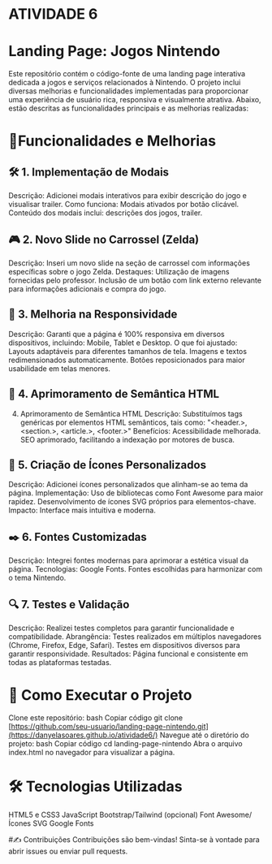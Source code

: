 # ATIVIDADE 6

# Landing Page: Jogos Nintendo

Este repositório contém o código-fonte de uma landing page interativa dedicada a jogos e serviços relacionados à Nintendo. O projeto inclui diversas melhorias e funcionalidades implementadas para proporcionar uma experiência de usuário rica, responsiva e visualmente atrativa. Abaixo, estão descritas as funcionalidades principais e as melhorias realizadas:

# 🎯Funcionalidades e Melhorias

## 🛠️ 1. Implementação de Modais
Descrição: Adicionei modais interativos para exibir descrição do jogo e visualisar trailer.
Como funciona:
Modais ativados por botão clicável.
Conteúdo dos modais inclui: descrições dos jogos, trailer.
## 🎮 2. Novo Slide no Carrossel (Zelda)
Descrição: Inseri um novo slide na seção de carrossel com informações específicas sobre o jogo Zelda.
Destaques:
Utilização de imagens fornecidas pelo professor.
Inclusão de um botão com link externo relevante para informações adicionais e compra do jogo.

## 📱 3. Melhoria na Responsividade
Descrição: Garanti que a página é 100% responsiva em diversos dispositivos, incluindo:
Mobile, Tablet e Desktop.
O que foi ajustado:
Layouts adaptáveis para diferentes tamanhos de tela.
Imagens e textos redimensionados automaticamente.
Botões reposicionados para maior usabilidade em telas menores.
## 🔗 4. Aprimoramento de Semântica HTML
4. Aprimoramento de Semântica HTML
Descrição: Substituímos tags genéricas por elementos HTML semânticos, tais como:
"<header.>, <section.>, <article.>, <footer.>"
Benefícios:
Acessibilidade melhorada.
SEO aprimorado, facilitando a indexação por motores de busca.
  
## 🎨 5. Criação de Ícones Personalizados
Descrição: Adicionei ícones personalizados que alinham-se ao tema da página.
Implementação:
Uso de bibliotecas como Font Awesome para maior rapidez.
Desenvolvimento de ícones SVG próprios para elementos-chave.
Impacto: Interface mais intuitiva e moderna.

## ✒️ 6. Fontes Customizadas
Descrição: Integrei fontes modernas para aprimorar a estética visual da página.
Tecnologias:
Google Fonts.
Fontes escolhidas para harmonizar com o tema Nintendo.
## 🔍 7. Testes e Validação
Descrição: Realizei testes completos para garantir funcionalidade e compatibilidade.
Abrangência:
Testes realizados em múltiplos navegadores (Chrome, Firefox, Edge, Safari).
Testes em dispositivos diversos para garantir responsividade.
Resultados: Página funcional e consistente em todas as plataformas testadas.

# 🚀 Como Executar o Projeto
Clone este repositório:
bash
Copiar código
git clone [https://github.com/seu-usuario/landing-page-nintendo.git](https://danyelasoares.github.io/atividade6/)
Navegue até o diretório do projeto:
bash
Copiar código
cd landing-page-nintendo
Abra o arquivo index.html no navegador para visualizar a página.
# 🛠️ Tecnologias Utilizadas
HTML5 e CSS3
JavaScript
Bootstrap/Tailwind (opcional)
Font Awesome/Ícones SVG
Google Fonts

#✍️ Contribuições
Contribuições são bem-vindas! Sinta-se à vontade para abrir issues ou enviar pull requests.
